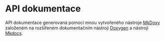 # API dokumentace

API dokumentace generovaná pomocí mnou vytvořeného nástroje [MkDoxy](https://github.com/JakubAndrysek/mkdoxy) založeném na rozšířeném dokumentačním nástroji [Doxygen](https://www.doxygen.nl/) a nástroji [Mkdocs](https://www.mkdocs.org/).